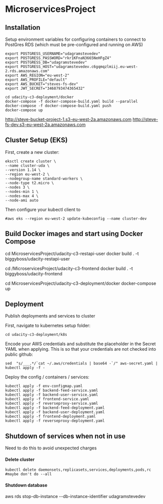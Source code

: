 # MicroservicesProject



## Installation
Setup environment variables for configuring containers to connect to PostGres RDS (which must be pre-configured and running on AWS)
```
export POSTGRESS_USERNAME="udagramstevedev"
export POSTGRESS_PASSWORD="rkr1KFnaN3665NeHFgZ4"
export POSTGRESS_DB="udagramstevedev"
export POSTGRESS_HOST="udagramstevedev.c6gqmqzlmiij.eu-west-2.rds.amazonaws.com"
export AWS_REGION="eu-west-2"
export AWS_PROFILE="default"
export AWS_BUCKET="steves-fs-dev"
export JWT_SECRET="3468793474365432"
```

```
cd udacity-c3-deployment/docker
docker-compose -f docker-compose-build.yaml build --parallel
docker-compose -f docker-compose-build.yaml push
docker-compose up
```


http://steve-bucket-project-1.s3-eu-west-2a.amazonaws.com
http://steve-fs-dev.s3-eu-west-2a.amazonaws.com


## Cluster Setup (EKS)
First, create a new cluster:
```
eksctl create cluster \
--name cluster-uda \
--version 1.14 \
--region eu-west-2 \
--nodegroup-name standard-workers \
--node-type t2.micro \
--nodes 3 \
--nodes-min 1 \
--nodes-max 4 \
--node-ami auto
```
Then configure your kubectl client to 
```
#aws eks --region eu-west-2 update-kubeconfig --name cluster-dev
```


## Build Docker images and start using Docker Compose
cd MicroservicesProject/udacity-c3-restapi-user
docker build . -t biggyboss/udacity-restapi-user

cd /MicroservicesProject/udacity-c3-frontend
docker build . -t biggyboss/udacity-frontend

cd MicroservicesProject/udacity-c3-deployment/docker
docker-compose up



## Deployment
Publish deployments and services to cluster

First, navigate to kubernetes setup folder:
```
cd udacity-c3-deployment/k8s
```

Encode your AWS credentials and substitute the placeholder
in the Secret YAML when applying.  This is so that your
credentials are not checked into public github:
``` 
sed  "s/___.*/`cat ~/.aws/credentials | base64 -`/" aws-secret.yaml | kubectl apply -f -
```

Deploy the config / containers / services:
```Shell
kubectl apply -f env-configmap.yaml 
kubectl apply -f backend-feed-service.yaml	
kubectl apply -f backend-user-service.yaml	
kubectl apply -f frontend-service.yaml		
kubectl apply -f reverseproxy-service.yaml
kubectl apply -f backend-feed-deployment.yaml
kubectl apply -f backend-user-deployment.yaml 
kubectl apply -f frontend-deployment.yaml
kubectl apply -f reverseproxy-deployment.yaml 
```



## Shutdown of services when not in use
Need to do this to avoid unexpected charges
#### Delete cluster
```
kubectl delete daemonsets,replicasets,services,deployments,pods,rc   #maybe don't do --all
```
#### Shutdown database
aws rds stop-db-instance --db-instance-identifier udagramstevedev


